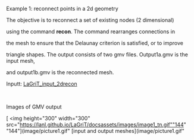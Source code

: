 
 Example 1: reconnect points in a 2d geometry

  The objective is to reconnect a set of existing nodes (2
  dimensional)

  using the command **recon**. The command rearranges connections in

  the mesh to ensure that the Delaunay criterion is satisfied, or to
  improve

  triangle shapes.
  The output consists of two gmv files. Output1a.gmv is the input
  mesh,

  and output1b.gmv is the reconnected mesh.

 Inputt: [LaGriT_input_2drecon](../lagrit_input_2drecon)

  

 Images of GMV output

 [
<img height="300" width="300" src="https://lanl.github.io/LaGriT/docsassets/images/image1_tn.gif""144"
 "144"](image/picture1.gif" [input and output
 meshes](image/picture1.gif"
